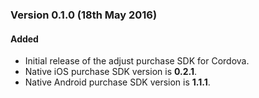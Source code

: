 ### Version 0.1.0 (18th May 2016)
#### Added
- Initial release of the adjust purchase SDK for Cordova.
- Native iOS purchase SDK version is **0.2.1**.
- Native Android purchase SDK version is **1.1.1**.
